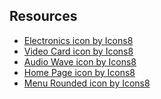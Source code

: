## Resources

- <a target="_blank" href="https://icons8.com/icon/pEiMVxBH7wDK/electronics">Electronics icon by Icons8</a>
- <a target="_blank" href="https://icons8.com/icon/B2PRRqjuZtEv/video-card">Video Card icon by Icons8</a>
- <a target="_blank" href="https://icons8.com/icon/jFD5FvqNIKDl/audio-wave">Audio Wave icon by Icons8</a>
- <a target="_blank" href="https://icons8.com/icon/0IolQYKA7OLQ/home-page">Home Page icon by Icons8</a>
- <a target="_blank" href="https://icons8.com/icon/S5biqohaDgd1/menu-rounded">Menu Rounded icon by Icons8</a>
